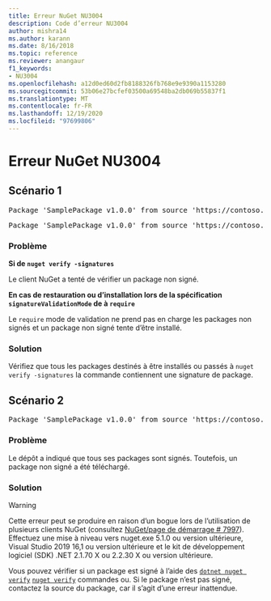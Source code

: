 ```yaml
---
title: Erreur NuGet NU3004
description: Code d’erreur NU3004
author: mishra14
ms.author: karann
ms.date: 8/16/2018
ms.topic: reference
ms.reviewer: anangaur
f1_keywords:
- NU3004
ms.openlocfilehash: a12d0ed60d2fb8188326fb768e9e9390a1153280
ms.sourcegitcommit: 53b06e27bcfef03500a69548ba2db069b55837f1
ms.translationtype: MT
ms.contentlocale: fr-FR
ms.lasthandoff: 12/19/2020
ms.locfileid: "97699806"
---
```

# <a name="nuget-error-nu3004"></a>Erreur NuGet NU3004

## <a name="scenario-1"></a>Scénario 1

<pre>Package 'SamplePackage v1.0.0' from source 'https://contoso.com/index.json': The package is not signed.</pre>
<pre>Package 'SamplePackage v1.0.0' from source 'https://contoso.com/index.json': signatureValidationMode is set to require, so packages are allowed only if signed by trusted signers; however, this package is unsigned.</pre>

### <a name="issue"></a>Problème

**Si de `nuget verify -signatures`**

Le client NuGet a tenté de vérifier un package non signé.

**En cas de restauration ou d’installation lors de la spécification `signatureValidationMode` de à `require`**

Le `require` mode de validation ne prend pas en charge les packages non signés et un package non signé tente d’être installé.

### <a name="solution"></a>Solution

Vérifiez que tous les packages destinés à être installés ou passés à `nuget verify -signatures` la commande contiennent une signature de package.

## <a name="scenario-2"></a>Scénario 2

<pre>Package 'SamplePackage v1.0.0' from source 'https://contoso.com/index.json': This repository indicated that all its packages are repository signed; however, this package is unsigned.</pre>

### <a name="issue"></a>Problème

Le dépôt a indiqué que tous ses packages sont signés. Toutefois, un package non signé a été téléchargé.

### <a name="solution"></a>Solution

> [!Warning]
> Cette erreur peut se produire en raison d’un bogue lors de l’utilisation de plusieurs clients NuGet (consultez [NuGet/page de démarrage # 7997](https://github.com/NuGet/Home/issues/7997)). Effectuez une mise à niveau vers nuget.exe 5.1.0 ou version ultérieure, Visual Studio 2019 16,1 ou version ultérieure et le kit de développement logiciel (SDK) .NET 2.1.70 X ou 2.2.30 X ou version ultérieure.

Vous pouvez vérifier si un package est signé à l’aide des [`dotnet nuget verify`](/dotnet/core/tools/dotnet-nuget-verify.md) [`nuget verify`](../cli-reference/cli-ref-verify.md) commandes ou. Si le package n’est pas signé, contactez la source du package, car il s’agit d’une erreur inattendue.
